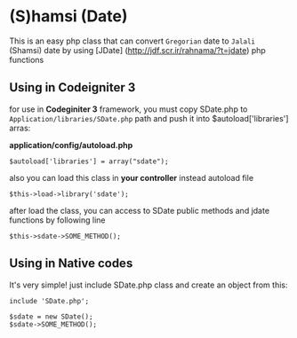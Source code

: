 # (S)hamsi (Date)
This is an easy php class that can convert ` Gregorian ` date to ` Jalali ` (Shamsi) date by using [JDate] (http://jdf.scr.ir/rahnama/?t=jdate) php functions

## Using in Codeigniter 3
for use in **Codeginiter 3** framework, you must copy SDate.php to `Application/libraries/SDate.php` path and push it into $autoload['libraries'] arras:

**application/config/autoload.php**
```
$autoload['libraries'] = array("sdate");
```
also you can load this class in **your controller** instead autoload file
```
$this->load->library('sdate');
```
after load the class, you can access to SDate public methods and jdate functions by following line
```
$this->sdate->SOME_METHOD();
```
## Using in Native codes
It's very simple! just include SDate.php class and create an object from this:
```
include 'SDate.php';

$sdate = new SDate();
$sdate->SOME_METHOD();
```
